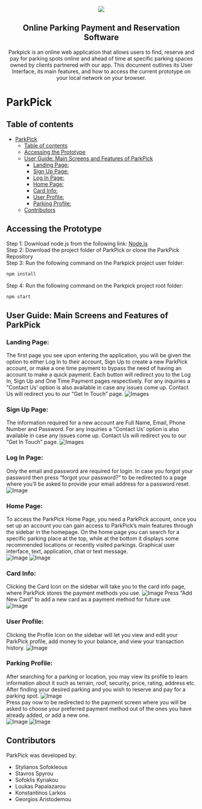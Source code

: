 <p align="center">
  <a href="https://www.parkpick.net">
    <img src="Images/LOGO_WITH_BG.svg">
  </a>
</p>

<h2 align="center">Online Parking Payment and Reservation Software</h2>

<p align="center">
  Parkpick is an online web application that allows users to find, reserve and pay for parking spots online and ahead of time at specific parking spaces owned by clients partnered with our app. This document outlines its User Interface, its main features, and how to access the current prototype on your local network on your browser.
</p>

# ParkPick

## Table of contents

- [ParkPick](#parkpick)
  - [Table of contents](#table-of-contents)
  - [Accessing the Prototype](#accessing-the-prototype)
  - [User Guide: Main Screens and Features of ParkPick](#user-guide-main-screens-and-features-of-parkpick)
    - [Landing Page:](#landing-page)
    - [Sign Up Page:](#sign-up-page)
    - [Log In Page:](#log-in-page)
    - [Home Page:](#home-page)
    - [Card Info:](#card-info)
    - [User Profile:](#user-profile)
    - [Parking Profile:](#parking-profile)
  - [Contributors](#contributors)

## Accessing the Prototype

Step 1: Download node.js from the following link: [Node.js](https://nodejs.org/en/download/)  
Step 2: Download the project folder of ParkPick or clone the ParkPick Repository  
Step 3: Run the following command on the Parkpick project user folder:

```bash
npm install
```

Step 4: Run the following command on the Parkpick project root folder:

```bash
npm start
```

## User Guide: Main Screens and Features of ParkPick

### Landing Page:

The first page you see upon entering the application, you will be given the option to either Log In to their account, Sign Up to create a new ParkPick account, or make a one time payment to bypass the need of having an account to make a quick payment. Each button will redirect you to the Log In, Sign Up and One Time Payment pages respectively. For any inquiries a “Contact Us’ option is also available in case any issues come up. Contact Us will redirect you to our “Get In Touch” page.
![Images](Images/LandingPage.png)

### Sign Up Page:

The information required for a new account are Full Name, Email, Phone Number and Password. For any inquiries a “Contact Us’ option is also available in case any issues come up. Contact Us will redirect you to our “Get In Touch” page.
![Images](Images/SignUp.png)

### Log In Page:

Only the email and password are required for login. In case you forgot your password then press “forgot your password?” to be redirected to a page where you’ll be asked to provide your email address for a password reset.
![Image](Images/LogIn.png)

### Home Page:

To access the ParkPick Home Page, you need a ParkPick account, once you set up an account you can gain access to ParkPick’s main features through the sidebar in the homepage. On the home page you can search for a specific parking place at the top, while at the bottom it displays some recommended locations or recently visited parkings.
Graphical user interface, text, application, chat or text message.  
![Image](Images/Homepage.png)
![Image](Images/ContactUs.png)

### Card Info:

Clicking the Card Icon on the sidebar will take you to the card info page, where ParkPick stores the payment methods you use.
![Image](Images/CardInfo.png)
Press “Add New Card” to add a new card as a payment method for future use.  
![Image](Images/AddNewCardForm.png)

### User Profile:

Clicking the Profile Icon on the sidebar will let you view and edit your ParkPick profile, add money to your balance, and view your transaction history.
![Image](Images/UserProfile.png)

### Parking Profile:

After searching for a parking or location, you may view its profile to learn information about it such as terrain, roof, security, price, rating, address etc. After finding your desired parking and you wish to reserve and pay for a parking spot.
![Image](Images/ParkingProfile.png)  
Press pay now to be redirected to the payment screen where you will be asked to choose your preferred payment method out of the ones you have already added, or add a new one.  
![Image](Images/ChoosePayment.png)
![Image](Images/ThankYouForPayment.png)

## Contributors

ParkPick was developed by:

- Stylianos Sofokleous
- Stavros Spyrou
- Sofoklis Kyriakou
- Loukas Papalazarou
- Konstantinos Larkos
- Georgios Aristodemou
